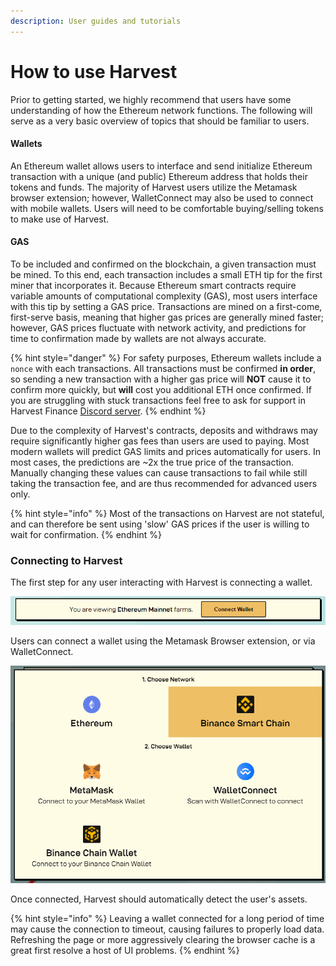 ```yaml
---
description: User guides and tutorials
---
```


# How to use Harvest

Prior to getting started, we highly recommend that users have some understanding of how the Ethereum network functions. The following will serve as a very basic overview of topics that should be familiar to users.

#### Wallets

An Ethereum wallet allows users to interface and send initialize Ethereum transaction with a unique (and public) Ethereum address that holds their tokens and funds. The majority of Harvest users utilize the Metamask browser extension; however, WalletConnect may also be used to connect with mobile wallets. Users will need to be comfortable buying/selling tokens to make use of Harvest.

#### GAS

To be included and confirmed on the blockchain, a given transaction must be mined. To this end, each transaction includes a small ETH tip for the first miner that incorporates it. Because Ethereum smart contracts require variable amounts of computational complexity (GAS), most users interface with this tip by setting a GAS price. Transactions are mined on a first-come, first-serve basis, meaning that higher gas prices are generally mined faster; however, GAS prices fluctuate with network activity, and predictions for time to confirmation made by wallets are not always accurate.&#x20;

{% hint style="danger" %}
For safety purposes, Ethereum wallets include a `nonce` with each transactions. All transactions must be confirmed **in order**, so sending a new transaction with a higher gas price will **NOT** cause it to confirm more quickly, but **will** cost you additional ETH once confirmed. If you are struggling with stuck transactions feel free to ask for support in Harvest Finance [Discord server](https://discord.com/invite/gzWAG3Wx7Y).
{% endhint %}

Due to the complexity of Harvest's contracts, deposits and withdraws may require significantly higher gas fees than users are used to paying. Most modern wallets will predict GAS limits and prices automatically for users. In most cases, the predictions are \~2x the true price of the transaction. Manually changing these values can cause transactions to fail while still taking the transaction fee, and are thus recommended for advanced users only.

{% hint style="info" %}
Most of the transactions on Harvest are not stateful, and can therefore be sent using 'slow' GAS prices if the user is willing to wait for confirmation.&#x20;
{% endhint %}

### Connecting to Harvest

The first step for any user interacting with Harvest is connecting a wallet.&#x20;

![](<../../.gitbook/assets/image (13).png>)

Users can connect a wallet using the Metamask Browser extension, or via WalletConnect.&#x20;

![](<../../.gitbook/assets/image (14).png>)

Once connected, Harvest should automatically detect the user's assets.&#x20;

{% hint style="info" %}
Leaving a wallet connected for a long period of time may cause the connection to timeout, causing failures to properly load data. Refreshing the page or more aggressively clearing the browser cache is a great first  resolve a host of UI problems.
{% endhint %}

